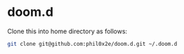 # doom.d
Clone this into home directory as follows:

``` sh
git clone git@github.com:phil0x2e/doom.d.git ~/.doom.d

```

